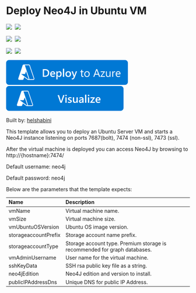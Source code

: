 # Deploy Neo4J in Ubuntu VM

<IMG SRC="https://azurequickstartsservice.blob.core.windows.net/badges/neo4j-ubuntu-vm/PublicLastTestDate.svg" />&nbsp;
<IMG SRC="https://azurequickstartsservice.blob.core.windows.net/badges/neo4j-ubuntu-vm/PublicDeployment.svg" />&nbsp;

<IMG SRC="https://azurequickstartsservice.blob.core.windows.net/badges/neo4j-ubuntu-vm/FairfaxLastTestDate.svg" />&nbsp;
<IMG SRC="https://azurequickstartsservice.blob.core.windows.net/badges/neo4j-ubuntu-vm/FairfaxDeployment.svg" />&nbsp;

<IMG SRC="https://azurequickstartsservice.blob.core.windows.net/badges/neo4j-ubuntu-vm/BestPracticeResult.svg" />&nbsp;
<IMG SRC="https://azurequickstartsservice.blob.core.windows.net/badges/neo4j-ubuntu-vm/CredScanResult.svg" />&nbsp;

<a href="https://portal.azure.com/#create/Microsoft.Template/uri/https%3A%2F%2Fraw.githubusercontent.com%2FAzure%2Fazure-quickstart-templates%2Fmaster%2Fneo4j-ubuntu-vm%2Fazuredeploy.json" target="_blank">
    <img src="https://raw.githubusercontent.com/Azure/azure-quickstart-templates/master/1-CONTRIBUTION-GUIDE/images/deploytoazure.svg"/>
</a>
<a href="http://armviz.io/#/?load=https%3A%2F%2Fraw.githubusercontent.com%2FAzure%2Fazure-quickstart-templates%2Fmaster%2Fneo4j-ubuntu-vm%2Fazuredeploy.json" target="_blank">
    <img src="https://raw.githubusercontent.com/Azure/azure-quickstart-templates/master/1-CONTRIBUTION-GUIDE/images/visualizebutton.svg"/>
</a>

Built by: [helshabini](https://github.com/helshabini)

This template allows you to deploy an Ubuntu Server VM
and starts a Neo4J instance listening on ports 7687(bolt), 7474 (non-ssl), 7473 (ssl).

After the virtual machine is deployed you can access Neo4J by browsing to http://{hostname}:7474/

Default username: neo4j

Default password: neo4j

Below are the parameters that the template expects:

| Name   | Description    |
|:--- |:---|
| vmName | Virtual machine name. |
| vmSize | Virtual machine size. |
| vmUbuntuOSVersion | Ubuntu OS image version. |
| storageaccountPrefix | Storage account name prefix. |
| storageaccountType | Storage account type. Premium storage is recommended for graph databases. |
| vmAdminUsername  | User name for the virtual machine. |
| sshKeyData  | SSH rsa public key file as a string. |
| neo4jEdition | Neo4J edition and version to install. |
| publicIPAddressDns  | Unique DNS for public IP Address. |

